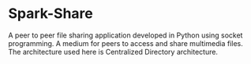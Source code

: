 # Spark-Share
A peer to peer file sharing application developed in Python using socket
programming. A medium for peers to access and share multimedia files. The architecture
used here is Centralized Directory architecture.
